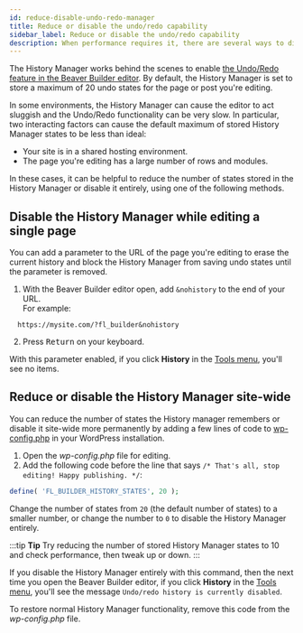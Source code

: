```yaml
---
id: reduce-disable-undo-redo-manager
title: Reduce or disable the undo/redo capability
sidebar_label: Reduce or disable the undo/redo capability
description: When performance requires it, there are several ways to disable the History Manager or reduce the number of states it remembers.
---
```


The History Manager works behind the scenes to enable [the Undo/Redo feature in the Beaver Builder editor](/beaver-builder/getting-started/bb-editor-basics/undo-redo.md). By default, the History Manager is set to store a maximum of 20 undo states for the page or post you're editing.

In some environments, the History Manager can cause the editor to act sluggish and the Undo/Redo functionality can be very slow. In particular, two interacting factors can cause the default maximum of stored History Manager states to be less than ideal:
​
* Your site is in a shared hosting environment.
* The page you're editing has a large number of rows and modules.

In these cases, it can be helpful to reduce the number of states stored in the History Manager or disable it entirely, using one of the following methods.

## Disable the History Manager while editing a single page

You can add a parameter to the URL of the page you're editing to erase the current history and block the History Manager from saving undo states until the parameter is removed.

1. With the Beaver Builder editor open, add `&nohistory` to the end of your URL.  
For example:  
```markup
  https://mysite.com/?fl_builder&nohistory
  ```
2. Press <kbd>Return</kbd> on your keyboard.

With this parameter enabled, if you click **History** in the [Tools menu](/beaver-builder/getting-started/bb-editor-basics/tools-menu.md), you'll see no items.
​
## Reduce or disable the History Manager site-wide

You can reduce the number of states the History manager remembers or disable it site-wide more permanently by adding a few lines of code to [wp-config.php](https://wordpress.org/support/article/editing-wp-config-php/) in your WordPress installation. 

1. Open the *wp-config.php* file for editing.
2. Add the following code before the line that says `/* That's all, stop editing! Happy publishing. */`:  
```php
define( 'FL_BUILDER_HISTORY_STATES', 20 );
```  
Change the number of states from `20` (the default number of states) to a smaller number, or change the number to `0` to disable the History Manager entirely.

:::tip **Tip**
Try reducing the number of stored History Manager states to 10 and check performance, then tweak up or down.
:::

If you disable the History Manager entirely with this command, then the next time you open the Beaver Builder editor, if you click **History** in the [Tools menu](/beaver-builder/getting-started/bb-editor-basics/tools-menu.md), you'll see the message `Undo/redo history is currently disabled`.

To restore normal History Manager functionality, remove this code from the *wp-config.php* file.
